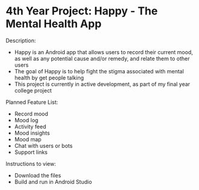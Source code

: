 # 4th Year Project: Happy - The Mental Health App

Description:
- Happy is an Android app that allows users to record their current mood, as well as any potential cause and/or remedy, and relate them to other users
- The goal of Happy is to help fight the stigma associated with mental health by get people talking 
- This project is currently in active development, as part of my final year college project

Planned Feature List:
- Record mood
- Mood log
- Activity feed
- Mood insights
- Mood map
- Chat with users or bots
- Support links


Instructions to view:
- Download the files
- Build and run in Android Studio
